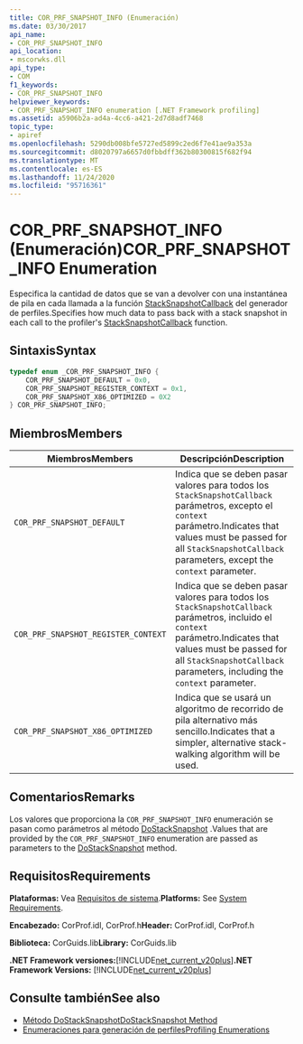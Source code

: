 ```yaml
---
title: COR_PRF_SNAPSHOT_INFO (Enumeración)
ms.date: 03/30/2017
api_name:
- COR_PRF_SNAPSHOT_INFO
api_location:
- mscorwks.dll
api_type:
- COM
f1_keywords:
- COR_PRF_SNAPSHOT_INFO
helpviewer_keywords:
- COR_PRF_SNAPSHOT_INFO enumeration [.NET Framework profiling]
ms.assetid: a5906b2a-ad4a-4cc6-a421-2d7d8adf7468
topic_type:
- apiref
ms.openlocfilehash: 5290db008bfe5727ed5899c2ed6f7e41ae9a353a
ms.sourcegitcommit: d8020797a6657d0fbbdff362b80300815f682f94
ms.translationtype: MT
ms.contentlocale: es-ES
ms.lasthandoff: 11/24/2020
ms.locfileid: "95716361"
---
```

# <a name="cor_prf_snapshot_info-enumeration"></a><span data-ttu-id="b8ddf-102">COR_PRF_SNAPSHOT_INFO (Enumeración)</span><span class="sxs-lookup"><span data-stu-id="b8ddf-102">COR_PRF_SNAPSHOT_INFO Enumeration</span></span>

<span data-ttu-id="b8ddf-103">Especifica la cantidad de datos que se van a devolver con una instantánea de pila en cada llamada a la función [StackSnapshotCallback](stacksnapshotcallback-function.md) del generador de perfiles.</span><span class="sxs-lookup"><span data-stu-id="b8ddf-103">Specifies how much data to pass back with a stack snapshot in each call to the profiler's [StackSnapshotCallback](stacksnapshotcallback-function.md) function.</span></span>  
  
## <a name="syntax"></a><span data-ttu-id="b8ddf-104">Sintaxis</span><span class="sxs-lookup"><span data-stu-id="b8ddf-104">Syntax</span></span>  
  
```cpp  
typedef enum _COR_PRF_SNAPSHOT_INFO {  
    COR_PRF_SNAPSHOT_DEFAULT = 0x0,  
    COR_PRF_SNAPSHOT_REGISTER_CONTEXT = 0x1,  
    COR_PRF_SNAPSHOT_X86_OPTIMIZED = 0X2  
} COR_PRF_SNAPSHOT_INFO;  
```  
  
## <a name="members"></a><span data-ttu-id="b8ddf-105">Miembros</span><span class="sxs-lookup"><span data-stu-id="b8ddf-105">Members</span></span>  
  
|<span data-ttu-id="b8ddf-106">Miembros</span><span class="sxs-lookup"><span data-stu-id="b8ddf-106">Members</span></span>|<span data-ttu-id="b8ddf-107">Descripción</span><span class="sxs-lookup"><span data-stu-id="b8ddf-107">Description</span></span>|  
|-------------|-----------------|  
|`COR_PRF_SNAPSHOT_DEFAULT`|<span data-ttu-id="b8ddf-108">Indica que se deben pasar valores para todos los `StackSnapshotCallback` parámetros, excepto el `context` parámetro.</span><span class="sxs-lookup"><span data-stu-id="b8ddf-108">Indicates that values must be passed for all `StackSnapshotCallback` parameters, except the `context` parameter.</span></span>|  
|`COR_PRF_SNAPSHOT_REGISTER_CONTEXT`|<span data-ttu-id="b8ddf-109">Indica que se deben pasar valores para todos los `StackSnapshotCallback` parámetros, incluido el `context` parámetro.</span><span class="sxs-lookup"><span data-stu-id="b8ddf-109">Indicates that values must be passed for all `StackSnapshotCallback` parameters, including the `context` parameter.</span></span>|  
|`COR_PRF_SNAPSHOT_X86_OPTIMIZED`|<span data-ttu-id="b8ddf-110">Indica que se usará un algoritmo de recorrido de pila alternativo más sencillo.</span><span class="sxs-lookup"><span data-stu-id="b8ddf-110">Indicates that a simpler, alternative stack-walking algorithm will be used.</span></span>|  
  
## <a name="remarks"></a><span data-ttu-id="b8ddf-111">Comentarios</span><span class="sxs-lookup"><span data-stu-id="b8ddf-111">Remarks</span></span>  

 <span data-ttu-id="b8ddf-112">Los valores que proporciona la `COR_PRF_SNAPSHOT_INFO` enumeración se pasan como parámetros al método [DoStackSnapshot](icorprofilerinfo2-dostacksnapshot-method.md) .</span><span class="sxs-lookup"><span data-stu-id="b8ddf-112">Values that are provided by the `COR_PRF_SNAPSHOT_INFO` enumeration are passed as parameters to the [DoStackSnapshot](icorprofilerinfo2-dostacksnapshot-method.md) method.</span></span>  
  
## <a name="requirements"></a><span data-ttu-id="b8ddf-113">Requisitos</span><span class="sxs-lookup"><span data-stu-id="b8ddf-113">Requirements</span></span>  

 <span data-ttu-id="b8ddf-114">**Plataformas:** Vea [Requisitos de sistema](../../get-started/system-requirements.md).</span><span class="sxs-lookup"><span data-stu-id="b8ddf-114">**Platforms:** See [System Requirements](../../get-started/system-requirements.md).</span></span>  
  
 <span data-ttu-id="b8ddf-115">**Encabezado:** CorProf.idl, CorProf.h</span><span class="sxs-lookup"><span data-stu-id="b8ddf-115">**Header:** CorProf.idl, CorProf.h</span></span>  
  
 <span data-ttu-id="b8ddf-116">**Biblioteca:** CorGuids.lib</span><span class="sxs-lookup"><span data-stu-id="b8ddf-116">**Library:** CorGuids.lib</span></span>  
  
 <span data-ttu-id="b8ddf-117">**.NET Framework versiones:**[!INCLUDE[net_current_v20plus](../../../../includes/net-current-v20plus-md.md)]</span><span class="sxs-lookup"><span data-stu-id="b8ddf-117">**.NET Framework Versions:** [!INCLUDE[net_current_v20plus](../../../../includes/net-current-v20plus-md.md)]</span></span>  
  
## <a name="see-also"></a><span data-ttu-id="b8ddf-118">Consulte también</span><span class="sxs-lookup"><span data-stu-id="b8ddf-118">See also</span></span>

- [<span data-ttu-id="b8ddf-119">Método DoStackSnapshot</span><span class="sxs-lookup"><span data-stu-id="b8ddf-119">DoStackSnapshot Method</span></span>](icorprofilerinfo2-dostacksnapshot-method.md)
- [<span data-ttu-id="b8ddf-120">Enumeraciones para generación de perfiles</span><span class="sxs-lookup"><span data-stu-id="b8ddf-120">Profiling Enumerations</span></span>](profiling-enumerations.md)
